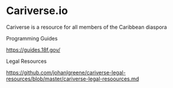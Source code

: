 # Cariverse.io
Cariverse is a resource for all members of the Caribbean diaspora

Programming Guides

https://guides.18f.gov/

Legal Resources

https://github.com/johanlgreene/cariverse-legal-resources/blob/master/cariverse-legal-resoources.md
